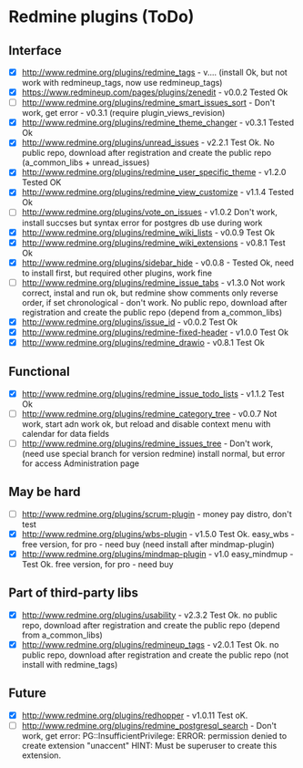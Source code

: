 
# Redmine plugins (ToDo)

## Interface

* [x] http://www.redmine.org/plugins/redmine_tags - v.... (install Ok, but not work with redmineup_tags, now use redmineup_tags)
* [x] https://www.redmineup.com/pages/plugins/zenedit - v0.0.2 Tested Ok
* [ ] http://www.redmine.org/plugins/redmine_smart_issues_sort - Don't work, get error - v0.3.1 (require plugin_views_revision)
* [x] http://www.redmine.org/plugins/redmine_theme_changer - v0.3.1 Tested Ok
* [x] http://www.redmine.org/plugins/unread_issues - v2.2.1 Test Ok. No public repo, download after registration and create the public repo (a_common_libs + unread_issues)
* [x] http://www.redmine.org/plugins/redmine_user_specific_theme - v1.2.0 Tested OK
* [x] http://www.redmine.org/plugins/redmine_view_customize - v1.1.4 Tested Ok
* [ ] http://www.redmine.org/plugins/vote_on_issues - v1.0.2 Don't work, install succses but syntax error for postgres db use during work
* [x] http://www.redmine.org/plugins/redmine_wiki_lists - v0.0.9 Test Ok
* [x] http://www.redmine.org/plugins/redmine_wiki_extensions - v0.8.1 Test Ok
* [x] http://www.redmine.org/plugins/sidebar_hide - v0.0.8 - Tested Ok, need to install first, but required other plugins, work fine
* [ ] http://www.redmine.org/plugins/redmine_issue_tabs - v1.3.0 Not work correct, instal and run ok, but redmine show comments only reverse order, if set chronological - don't work. No public repo, download after registration and create the public repo (depend from a_common_libs)
* [x] http://www.redmine.org/plugins/issue_id - v0.0.2 Test Ok
* [x] http://www.redmine.org/plugins/redmine-fixed-header - v1.0.0 Test Ok
* [x] http://www.redmine.org/plugins/redmine_drawio - v0.8.1 Test Ok

## Functional

* [x] http://www.redmine.org/plugins/redmine_issue_todo_lists - v1.1.2 Test Ok
* [ ] http://www.redmine.org/plugins/redmine_category_tree - v0.0.7 Not work, start adn work ok, but reload and disable context menu with calendar for data fields
* [ ] http://www.redmine.org/plugins/redmine_issues_tree - Don't work, (need use special branch for version redmine) install normal, but error for access Administration page

## May be hard

* [ ] http://www.redmine.org/plugins/scrum-plugin - money pay distro, don't test
* [x] http://www.redmine.org/plugins/wbs-plugin - v1.5.0 Test Ok. easy_wbs - free version, for pro - need buy (need install after mindmap-plugin)
* [x] http://www.redmine.org/plugins/mindmap-plugin - v1.0 easy_mindmup - Test Ok. free version, for pro - need buy

## Part of third-party libs

* [x] http://www.redmine.org/plugins/usability - v2.3.2 Test Ok. no public repo, download after registration and create the public repo (depend from a_common_libs)
* [x] http://www.redmine.org/plugins/redmineup_tags - v2.0.1 Test Ok. no public repo, download after registration and create the public repo (not install with redmine_tags)

## Future

* [x] http://www.redmine.org/plugins/redhopper - v1.0.11 Test oK.
* [ ] http://www.redmine.org/plugins/redmine_postgresql_search - Don't work, get error: PG::InsufficientPrivilege: ERROR:  permission denied to create extension "unaccent"  HINT:  Must be superuser to create this extension.
